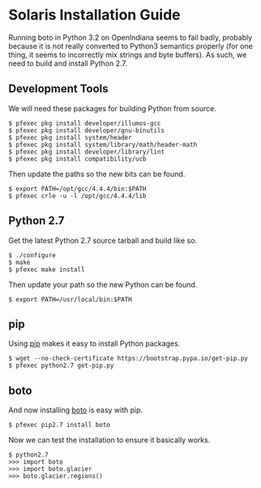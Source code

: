 # Solaris Installation Guide

Running boto in Python 3.2 on OpenIndiana seems to fail badly, probably because it is not really converted to Python3 semantics properly (for one thing, it seems to incorrectly mix strings and byte buffers). As such, we need to build and install Python 2.7.

## Development Tools

We will need these packages for building Python from source.

```
$ pfexec pkg install developer/illumos-gcc
$ pfexec pkg install developer/gnu-binutils
$ pfexec pkg install system/header
$ pfexec pkg install system/library/math/header-math
$ pfexec pkg install developer/library/lint
$ pfexec pkg install compatibility/ucb
```

Then update the paths so the new bits can be found.

```
$ export PATH=/opt/gcc/4.4.4/bin:$PATH
$ pfexec crle -u -l /opt/gcc/4.4.4/lib
```

## Python 2.7

Get the latest Python 2.7 source tarball and build like so.

```
$ ./configure
$ make
$ pfexec make install
```

Then update your path so the new Python can be found.

```
$ export PATH=/usr/local/bin:$PATH
```

## pip

Using [pip](http://pip-installer.org) makes it easy to install Python packages.

```
$ wget --no-check-certificate https://bootstrap.pypa.io/get-pip.py
$ pfexec python2.7 get-pip.py
```

## boto

And now installing [boto](http://github.com/boto/boto) is easy with pip.

```
$ pfexec pip2.7 install boto
```

Now we can test the installation to ensure it basically works.

```
$ python2.7
>>> import boto
>>> import boto.glacier
>>> boto.glacier.regions()
```
